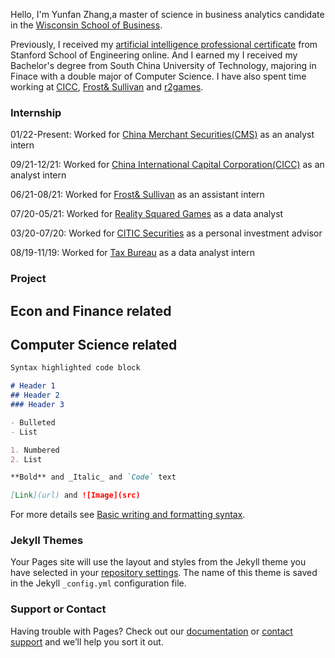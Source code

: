 Hello, I'm Yunfan Zhang,a master of science in business analytics candidate in the [Wisconsin School of Business](https://business.wisc.edu/?gclid=CjwKCAjwxOCRBhA8EiwA0X8hixKiBaBCiZH7qthSOX7NppOQQKbRlR63XC6z51HtbM5JmQYbTac_kxoCms4QAvD_BwE). 

Previously, I received my [artificial intelligence professional certificate](https://online.stanford.edu/programs/artificial-intelligence-professional-program) from Stanford School of Engineering online. And I earned my I received my Bachelor's degree from South China University of Technology, majoring in Finace with a double major of Computer Science. I have also spent time working at [CICC](https://en.cicc.com/), [Frost& Sullivan](https://www.frost.com/) and [r2games](https://www.r2games.com/).

### Internship

01/22-Present: Worked for [China Merchant Securities(CMS)](http://www.cmschina.com.hk/en/CorpFin/default) as an analyst intern

09/21-12/21: Worked for [China International Capital Corporation(CICC)](https://en.cicc.com/) as an analyst intern

06/21-08/21: Worked for [Frost& Sullivan](https://www.frost.com/) as an assistant intern

07/20-05/21: Worked for [Reality Squared Games](https://www.r2games.com/) as a data analyst

03/20-07/20: Worked for [CITIC Securities](http://www.cs.ecitic.com/newsite/en/) as a personal investment advisor

08/19-11/19: Worked for [Tax Bureau](http://www.chinatax.gov.cn/eng/home.html) as a data analyst intern

### Project
## Econ and Finance related

## Computer Science related

```markdown
Syntax highlighted code block

# Header 1
## Header 2
### Header 3

- Bulleted
- List

1. Numbered
2. List

**Bold** and _Italic_ and `Code` text

[Link](url) and ![Image](src)
```

For more details see [Basic writing and formatting syntax](https://docs.github.com/en/github/writing-on-github/getting-started-with-writing-and-formatting-on-github/basic-writing-and-formatting-syntax).

### Jekyll Themes

Your Pages site will use the layout and styles from the Jekyll theme you have selected in your [repository settings](https://github.com/YunfanZZZ/YunfanZZZ.github.io/settings/pages). The name of this theme is saved in the Jekyll `_config.yml` configuration file.

### Support or Contact

Having trouble with Pages? Check out our [documentation](https://docs.github.com/categories/github-pages-basics/) or [contact support](https://support.github.com/contact) and we’ll help you sort it out.
